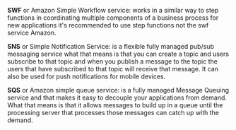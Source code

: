 **SWF** or Amazon Simple Workflow service: works in a similar way to step functions in
coordinating multiple components of a business process for new applications
it's recommended to use step functions not the swf service Amazon.


**SNS** or Simple Notification Service: is a flexible fully managed pub/sub
messaging service what that means is that you can create a topic and users
subscribe to that topic and when you publish a message to the topic the users
that have subscribed to that topic will receive that message. It can also be used
for push notifications for mobile devices.

**SQS** or Amazon simple queue service: is a fully managed Message Queuing service and that makes it easy to decouple your applications from demand. What that means is that it allows messages to build up in a queue until the processing server that processes those messages can catch up with the demand.
